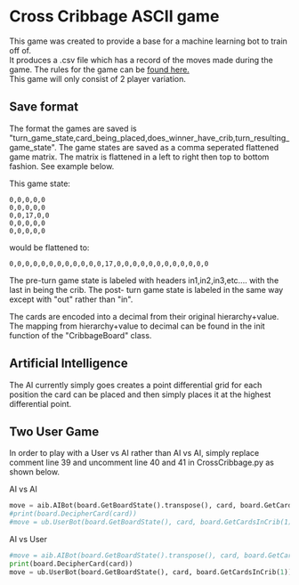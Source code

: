 # Cross Cribbage ASCII game

This game was created to provide a base for a machine learning bot to train off of.  
It produces a .csv file which has a record of the moves made during the game.  The 
rules for the game can be [found here.](http://www.outsetmedia.com/sites/default/files/Instructions%20-%20CrossCribb.pdf)  
This game will only consist of 2 player variation.

## Save format

The format the games are saved is "turn_game_state,card_being_placed,does_winner_have_crib,turn_resulting_game_state".  The 
game states are saved as a comma seperated flattened game matrix.  The matrix is flattened in a left to right then top to 
bottom fashion.  See example below.

This game state:

```
0,0,0,0,0
0,0,0,0,0
0,0,17,0,0
0,0,0,0,0
0,0,0,0,0
```

would be flattened to:

```
0,0,0,0,0,0,0,0,0,0,0,0,17,0,0,0,0,0,0,0,0,0,0,0,0
```

The pre-turn game state is labeled with headers in1,in2,in3,etc.... with the last in being the crib.  The post-
turn game state is labeled in the same way except with "out" rather than "in".

The cards are encoded into a decimal from their original hierarchy+value.  The mapping from hierarchy+value to decimal 
can be found in the init function of the "CribbageBoard" class.

## Artificial Intelligence

The AI currently simply goes creates a point differential grid for each position the card can be placed and then simply
places it at the highest differential point.

## Two User Game

In order to play with a User vs AI rather than AI vs AI, simply replace comment line 39 and uncomment line 40 and 41
in CrossCribbage.py as shown below.

AI vs AI

```python
move = aib.AIBot(board.GetBoardState().transpose(), card, board.GetCardsInCrib(1), 1)
#print(board.DecipherCard(card))
#move = ub.UserBot(board.GetBoardState(), card, board.GetCardsInCrib(1))
```

AI vs User

```python
#move = aib.AIBot(board.GetBoardState().transpose(), card, board.GetCardsInCrib(1), 1)
print(board.DecipherCard(card))
move = ub.UserBot(board.GetBoardState(), card, board.GetCardsInCrib(1))
```